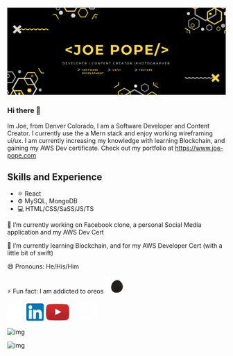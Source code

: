 ![Content Creation and Development](https://github.com/CodingPope/CodingPope/blob/main/Screen%20Shot%202021-11-29%20at%2012.53.08%20PM.png)

### Hi there 👋
Im Joe, from Denver Colorado, I am  a Software Developer and Content Creator. I currently use the a Mern stack and enjoy working wireframing ui/ux. I am currently increasing my knowledge with learning Blockchain, and gaining my AWS Dev certificate.
Check out my portfolio at https://www.joe-pope.com

## Skills and Experience
* ⚛️ React
* ⚙️ MySQL, MongoDB
* 💻 HTML/CSS/SaSS/JS/TS



🔭 I’m currently working on Facebook clone, a personal Social Media application and my AWS Dev Cert 
 
 🌱 I’m currently learning Blockchain, and for my AWS Developer Cert (with a little bit of swift) 
 
 😄 Pronouns: He/His/Him 
 
⚡ Fun fact: I am addicted to oreos <img src="https://github.com/CodingPope/CodingPope/blob/main/oreo-cookies.gif" height="40" />


[<img src='https://github.com/CodingPope/CodingPope/blob/main/PngItem_1280311.png' alt='github' height='40'>](https://github.com/CodingPope)  [<img src='https://github.com/CodingPope/CodingPope/blob/main/linkedin.png' alt='linkedin' height='40'>](https://www.linkedin.com/in/https://www.linkedin.com/in/jopope//)  [<img src='https://github.com/CodingPope/CodingPope/blob/main/PngItem_5353660.png' alt='YouTube' height='40'>](https://www.youtube.com/channel/UCHYe-5htjVtblnSDA4vKEvA)  [<img src='https://github.com/CodingPope/CodingPope/blob/main/toppng.com-white-cloud-symbol-png-828x531.png' alt='website' height='40'>](https://www.joe-pope.com)


![img](https://media0.giphy.com/media/zIwJ0j0tclmQHLcTvs/giphy.gif?cid=790b7611926ae104a0cfe82b933df4968e47b04c897bf557&rid=giphy.gif&ct=g)

![img](https://media3.giphy.com/media/tj0FtWXFFYb7VsVSfY/giphy.gif?cid=790b76114f22060ecefcb0a189e88b0a1179cc47e819dc07&rid=giphy.gif&ct=g)
